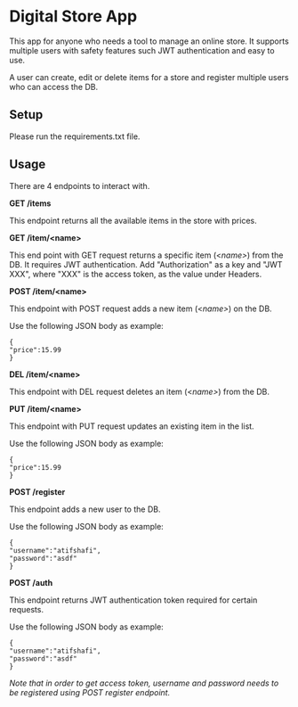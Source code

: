# Digital Store App

This app for anyone who needs a tool to manage an online store. It supports multiple users with safety features such JWT authentication and easy to use.

A user can create, edit or delete items for a store and register multiple users who can access the DB. 

## Setup

Please run the requirements.txt file.

## Usage

There are 4 endpoints to interact with.

**GET /items**

This endpoint returns all the available items in the store with prices.

**GET /item/<**name**>**

This end point with GET request returns a specific item (<*name>*) from the DB. It requires JWT authentication.
Add "Authorization" as a key and "JWT XXX", where "XXX" is the access token, as the value under Headers.


**POST /item/<**name**>**

This endpoint with POST request adds a new item (<*name>*) on the DB.

Use the following JSON body as example:

    {
	"price":15.99
    }
    
**DEL /item/<**name**>**

This endpoint with DEL request deletes an item (<*name>*) from the DB.

**PUT /item/<**name**>**

This endpoint with PUT request updates an existing item in the list.

Use the following JSON body as example:

    {
	"price":15.99
    }

**POST /register**

This endpoint adds a new user to the DB.

Use the following JSON body as example:

    {   
	"username":"atifshafi",
	"password":"asdf"
    }

**POST /auth**

This endpoint returns JWT authentication token required for certain requests. 

Use the following JSON body as example:

    {   
	"username":"atifshafi",
	"password":"asdf"
    }
    
*Note that in order to get access token, username and password needs to be registered using POST register endpoint.*
